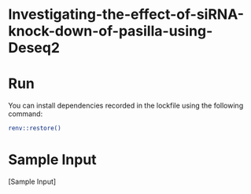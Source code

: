 # Investigating-the-effect-of-siRNA-knock-down-of-pasilla-using-Deseq2

# Run
You can install dependencies recorded in the lockfile using the following command:
```bash
renv::restore()
```
# Sample Input
[Sample Input]

